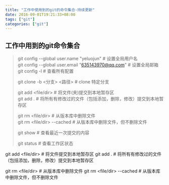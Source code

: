 ```yaml
---
title: "工作中使用到的git的命令集合-持续更新"
date: 2016-09-01T19:21:33+08:00
tags: ["git"]
categories: ["git"]
---
```


## 工作中用到的git命令集合

>
>git config --global user.name "yeluojun" # 设置全局用户名  
>git config --global user.email "635143970@qq.com" # 设置全局邮箱   
>git config -l  # 查看所有配置
>
>git clone -b <分支> <路径> # clone 特定分支  
>
>git add <file/dir> # 将文件(夹)提交到本地暂存区  
>git add . # 将所有有修改过的文件（包括添加，删除，修改）提交到本地暂存区  
>
>git rm <file/dir>  # 从版本库中删除文件   
>git rm <file/dir> --cached # 从版本库中删除文件，但不删除文件   
>  
>git show  # 查看最近一次提交的内容  
>  
>git status # 查看工作区状态  


git add <file/dir> # 将文件提交到本地暂存区
git add . # 将所有有修改过的文件（包括添加，删除，修改）提交到本地暂存区

git rm <file/dir> # 从版本库中删除文件
git rm <file/dir> --cached # 从版本库中删除文件，但不删除文件




```
